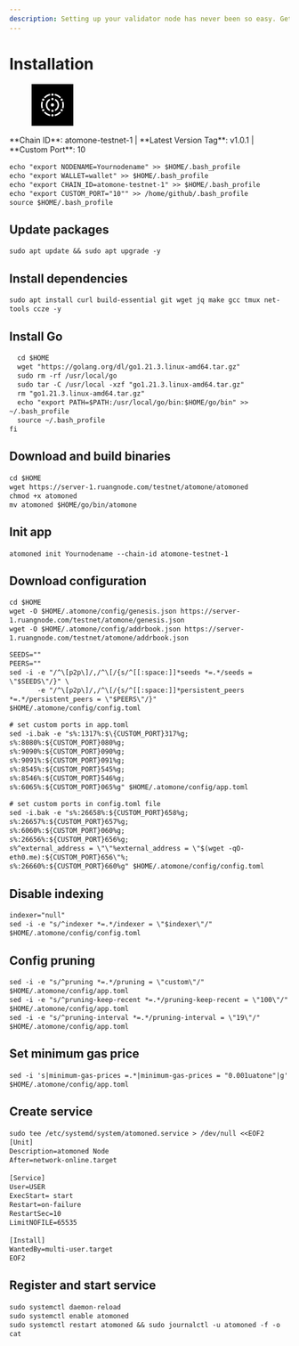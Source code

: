 ```yaml
---
description: Setting up your validator node has never been so easy. Get your validator running in minutes by following step by step instructions.
---
```

# Installation
<figure><img src="https://raw.githubusercontent.com/ruangnode/cosmos-images/main/logos/atomone.png" alt=""><figcaption></figcaption></figure>
**Chain ID**: atomone-testnet-1 | **Latest Version Tag**: v1.0.1  | **Custom Port**: 10

```
echo "export NODENAME=Yournodename" >> $HOME/.bash_profile
echo "export WALLET=wallet" >> $HOME/.bash_profile
echo "export CHAIN_ID=atomone-testnet-1" >> $HOME/.bash_profile
echo "export CUSTOM_PORT="10"" >> /home/github/.bash_profile
source $HOME/.bash_profile
```

## Update packages
```
sudo apt update && sudo apt upgrade -y
```

## Install dependencies
```
sudo apt install curl build-essential git wget jq make gcc tmux net-tools ccze -y
```

## Install Go
```
  cd $HOME
  wget "https://golang.org/dl/go1.21.3.linux-amd64.tar.gz"
  sudo rm -rf /usr/local/go
  sudo tar -C /usr/local -xzf "go1.21.3.linux-amd64.tar.gz"
  rm "go1.21.3.linux-amd64.tar.gz"
  echo "export PATH=$PATH:/usr/local/go/bin:$HOME/go/bin" >> ~/.bash_profile
  source ~/.bash_profile
fi
```

## Download and build binaries
```
cd $HOME
wget https://server-1.ruangnode.com/testnet/atomone/atomoned
chmod +x atomoned
mv atomoned $HOME/go/bin/atomone
```

## Init app
```
atomoned init Yournodename --chain-id atomone-testnet-1
```

## Download configuration
```
cd $HOME
wget -O $HOME/.atomone/config/genesis.json https://server-1.ruangnode.com/testnet/atomone/genesis.json
wget -O $HOME/.atomone/config/addrbook.json https://server-1.ruangnode.com/testnet/atomone/addrbook.json
```

```
SEEDS=""
PEERS=""
sed -i -e "/^\[p2p\]/,/^\[/{s/^[[:space:]]*seeds *=.*/seeds = \"$SEEDS\"/}" \
       -e "/^\[p2p\]/,/^\[/{s/^[[:space:]]*persistent_peers *=.*/persistent_peers = \"$PEERS\"/}" $HOME/.atomone/config/config.toml
```

```
# set custom ports in app.toml
sed -i.bak -e "s%:1317%:$\{CUSTOM_PORT}317%g;
s%:8080%:${CUSTOM_PORT}080%g;
s%:9090%:${CUSTOM_PORT}090%g;
s%:9091%:${CUSTOM_PORT}091%g;
s%:8545%:${CUSTOM_PORT}545%g;
s%:8546%:${CUSTOM_PORT}546%g;
s%:6065%:${CUSTOM_PORT}065%g" $HOME/.atomone/config/app.toml
```

```
# set custom ports in config.toml file
sed -i.bak -e "s%:26658%:${CUSTOM_PORT}658%g;
s%:26657%:${CUSTOM_PORT}657%g;
s%:6060%:${CUSTOM_PORT}060%g;
s%:26656%:${CUSTOM_PORT}656%g;
s%^external_address = \"\"%external_address = \"$(wget -qO- eth0.me):${CUSTOM_PORT}656\"%;
s%:26660%:${CUSTOM_PORT}660%g" $HOME/.atomone/config/config.toml
```

## Disable indexing
```
indexer="null"
sed -i -e "s/^indexer *=.*/indexer = \"$indexer\"/" $HOME/.atomone/config/config.toml
```

## Config pruning
```
sed -i -e "s/^pruning *=.*/pruning = \"custom\"/" $HOME/.atomone/config/app.toml 
sed -i -e "s/^pruning-keep-recent *=.*/pruning-keep-recent = \"100\"/" $HOME/.atomone/config/app.toml
sed -i -e "s/^pruning-interval *=.*/pruning-interval = \"19\"/" $HOME/.atomone/config/app.toml
```

## Set minimum gas price
```
sed -i 's|minimum-gas-prices =.*|minimum-gas-prices = "0.001uatone"|g' $HOME/.atomone/config/app.toml
```

## Create service
```
sudo tee /etc/systemd/system/atomoned.service > /dev/null <<EOF2
[Unit]
Description=atomoned Node
After=network-online.target

[Service]
User=USER
ExecStart= start
Restart=on-failure
RestartSec=10
LimitNOFILE=65535

[Install]
WantedBy=multi-user.target
EOF2
```

## Register and start service
```
sudo systemctl daemon-reload
sudo systemctl enable atomoned
sudo systemctl restart atomoned && sudo journalctl -u atomoned -f -o cat
```
